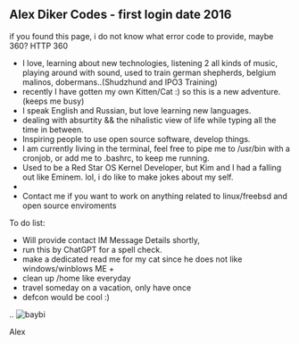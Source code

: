## Alex Diker Codes - first login date 2016 

if you found this page, i do not know what error code to provide, maybe 360? HTTP 360 

- I love, learning about new technologies, listening 2 all kinds of music, playing around with sound, used to train german shepherds, belgium malinos, dobermans..(Shudzhund and IPO3 Training)
- recently I have gotten my own Kitten/Cat :) so this is a new adventure. (keeps me busy)
- I speak English and Russian, but love learning new languages. 
- dealing with absurtity && the nihalistic view of life while typing all the time in between.
-  Inspiring people to use open source software, develop things.
- I am currently living in the terminal, feel free to pipe me to /usr/bin with a cronjob, or add me to .bashrc, to keep me running. 
- Used to be a Red Star OS Kernel Developer, but Kim and I had a falling out like Eminem. lol, i do like to make jokes about my self.
- 
- Contact me if you want to work on anything related to linux/freebsd and open source enviroments 

To do list: 

- Will provide contact IM Message Details shortly,
- run this by ChatGPT for a spell check.
- make a dedicated read me for my cat since he does not like windows/winblows ME +
- clean up /home like everyday
- travel someday on a vacation, only have once 
-   defcon would be cool :)

..
![baybi](https://github.com/alexdcodes/alexdcodes/assets/23444429/9c65dd66-72c7-4bc0-a7f9-19a5aa27370c)

Alex
